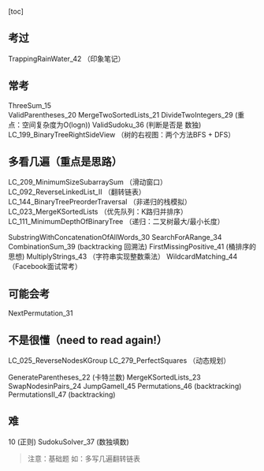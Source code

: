 [toc]
## 考过
TrappingRainWater_42 （印象笔记）

## 常考
ThreeSum_15     
ValidParentheses_20
MergeTwoSortedLists_21
DivideTwoIntegers_29 (重点：空间复杂度为O(logn))
ValidSudoku_36  (判断是否是 数独)
LC_199_BinaryTreeRightSideView （树的右视图：两个方法BFS + DFS）

## 多看几遍（重点是思路）
LC_209_MinimumSizeSubarraySum （滑动窗口）
LC_092_ReverseLinkedList_II （翻转链表）
LC_144_BinaryTreePreorderTraversal （非递归的栈模拟）
LC_023_MergeKSortedLists （优先队列：K路归并排序）
LC_111_MinimumDepthOfBinaryTree （递归：二叉树最大/最小长度）

SubstringWithConcatenationOfAllWords_30
SearchForARange_34
CombinationSum_39 (backtracking 回溯法)
FirstMissingPositive_41 (桶排序的思想)
MultiplyStrings_43 （字符串实现整数乘法）
WildcardMatching_44 （Facebook面试常考）


## 可能会考
NextPermutation_31


## 不是很懂（need to read again!）
LC_025_ReverseNodesKGroup
LC_279_PerfectSquares （动态规划）

GenerateParentheses_22 (卡特兰数)
MergeKSortedLists_23
SwapNodesinPairs_24
JumpGameII_45
Permutations_46 (backtracking)
PermutationsII_47 (backtracking)


## 难
10 (正则)
SudokuSolver_37 (数独填数)


> 注意：基础题
> 如：多写几遍翻转链表
